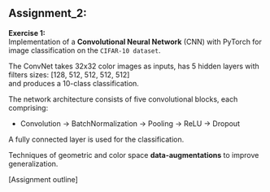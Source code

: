 ## Assignment_2: 

**Exercise 1:**\
Implementation of a **Convolutional Neural Network** (CNN) with PyTorch for image classification on the `CIFAR-10 dataset`.

The ConvNet takes 32x32 color images as inputs, has 5 hidden layers with filters sizes: [128, 512, 512, 512, 512] \
and produces a 10-class classification.

The network architecture consists of five convolutional blocks, each comprising:

 - Convolution → BatchNormalization → Pooling → ReLU → Dropout
  
A fully connected layer is used for the classification.

Techniques of geometric and color space **data-augmentations** to improve generalization.

[Assignment outline]
